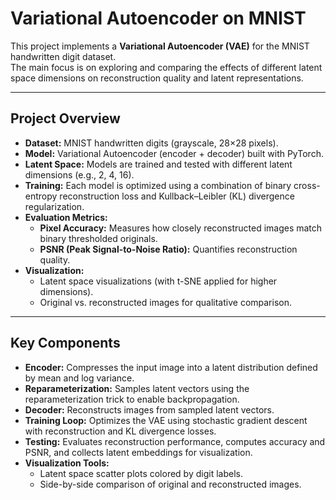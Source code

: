 # Variational Autoencoder on MNIST

This project implements a **Variational Autoencoder (VAE)** for the MNIST handwritten digit dataset.  
The main focus is on exploring and comparing the effects of different latent space dimensions on reconstruction quality and latent representations.

---

## Project Overview

- **Dataset:** MNIST handwritten digits (grayscale, 28×28 pixels).  
- **Model:** Variational Autoencoder (encoder + decoder) built with PyTorch.  
- **Latent Space:** Models are trained and tested with different latent dimensions (e.g., 2, 4, 16).  
- **Training:** Each model is optimized using a combination of binary cross-entropy reconstruction loss and Kullback–Leibler (KL) divergence regularization.  
- **Evaluation Metrics:**
  - **Pixel Accuracy:** Measures how closely reconstructed images match binary thresholded originals.
  - **PSNR (Peak Signal-to-Noise Ratio):** Quantifies reconstruction quality.
- **Visualization:**
  - Latent space visualizations (with t-SNE applied for higher dimensions).  
  - Original vs. reconstructed images for qualitative comparison.

---

## Key Components

- **Encoder:** Compresses the input image into a latent distribution defined by mean and log variance.  
- **Reparameterization:** Samples latent vectors using the reparameterization trick to enable backpropagation.  
- **Decoder:** Reconstructs images from sampled latent vectors.  
- **Training Loop:** Optimizes the VAE using stochastic gradient descent with reconstruction and KL divergence losses.  
- **Testing:** Evaluates reconstruction performance, computes accuracy and PSNR, and collects latent embeddings for visualization.  
- **Visualization Tools:**
  - Latent space scatter plots colored by digit labels.
  - Side-by-side comparison of original and reconstructed images.

